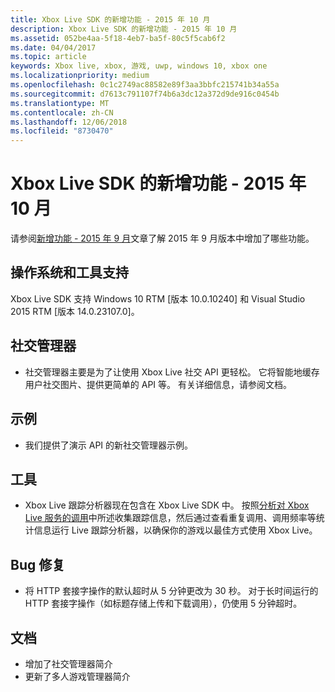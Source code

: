 ```yaml
---
title: Xbox Live SDK 的新增功能 - 2015 年 10 月
description: Xbox Live SDK 的新增功能 - 2015 年 10 月
ms.assetid: 052be4aa-5f18-4eb7-ba5f-80c5f5cab6f2
ms.date: 04/04/2017
ms.topic: article
keywords: Xbox live, xbox, 游戏, uwp, windows 10, xbox one
ms.localizationpriority: medium
ms.openlocfilehash: 0c1c2749ac88582e89f3aa3bbfc215741b34a55a
ms.sourcegitcommit: d7613c791107f74b6a3dc12a372d9de916c0454b
ms.translationtype: MT
ms.contentlocale: zh-CN
ms.lasthandoff: 12/06/2018
ms.locfileid: "8730470"
---
```

# <a name="whats-new-for-the-xbox-live-sdk---october-2015"></a>Xbox Live SDK 的新增功能 - 2015 年 10 月

请参阅[新增功能 - 2015 年 9 月](1509-whats-new.md)文章了解 2015 年 9 月版本中增加了哪些功能。


## <a name="os-and-tool-support"></a>操作系统和工具支持
Xbox Live SDK 支持 Windows 10 RTM [版本 10.0.10240] 和 Visual Studio 2015 RTM [版本 14.0.23107.0]。

## <a name="social-manager"></a>社交管理器
* 社交管理器主要是为了让使用 Xbox Live 社交 API 更轻松。  它将智能地缓存用户社交图片、提供更简单的 API 等。  有关详细信息，请参阅文档。

## <a name="samples"></a>示例
* 我们提供了演示 API 的新社交管理器示例。

## <a name="tools"></a>工具
* Xbox Live 跟踪分析器现在包含在 Xbox Live SDK 中。  按照[分析对 Xbox Live 服务的调用](../tools/analyze-service-calls.md)中所述收集跟踪信息，然后通过查看重复调用、调用频率等统计信息运行 Live 跟踪分析器，以确保你的游戏以最佳方式使用 Xbox Live。

## <a name="bug-fixes"></a>Bug 修复
* 将 HTTP 套接字操作的默认超时从 5 分钟更改为 30 秒。  对于长时间运行的 HTTP 套接字操作（如标题存储上传和下载调用），仍使用 5 分钟超时。

## <a name="documentation"></a>文档
* 增加了社交管理器简介
* 更新了多人游戏管理器简介
